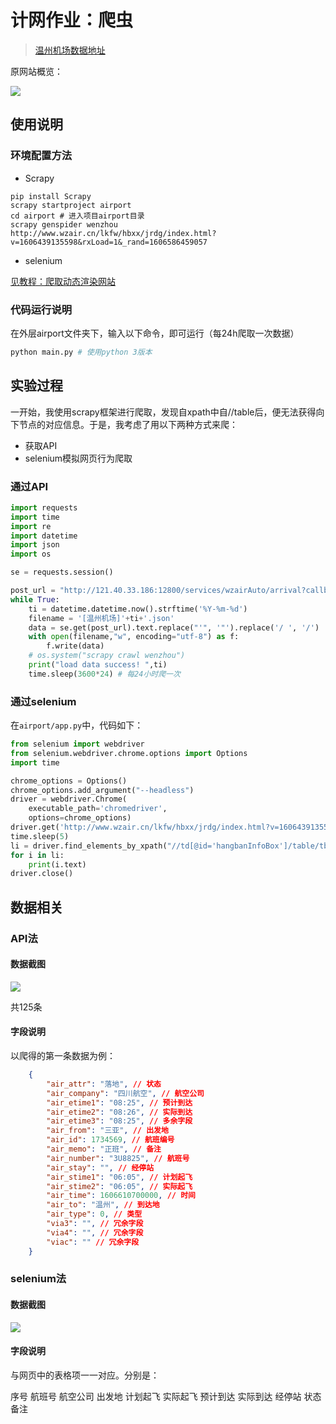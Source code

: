 # 计网作业：爬虫

> [温州机场数据地址](http://www.wzair.cn/lkfw/hbxx/jrdg/index.html?v=1606439135598&rxLoad=1&_rand=1606586459057)

原网站概览：

![](img/2020-11-29-19-40-36.png)

## 使用说明

### 环境配置方法

- Scrapy

```
pip install Scrapy
scrapy startproject airport
cd airport # 进入项目airport目录
scrapy genspider wenzhou http://www.wzair.cn/lkfw/hbxx/jrdg/index.html?v=1606439135598&rxLoad=1&_rand=1606586459057
```

- selenium

[见教程：爬取动态渲染网站](https://sunflowercoder.com/Scrapy-Selenium%E7%88%AC%E5%8F%96%E5%8A%A8%E6%80%81%E6%B8%B2%E6%9F%93%E7%BD%91%E7%AB%99/)

### 代码运行说明

在外层airport文件夹下，输入以下命令，即可运行（每24h爬取一次数据）

```bash
python main.py # 使用python 3版本
```

## 实验过程

一开始，我使用scrapy框架进行爬取，发现自xpath中自//table后，便无法获得向下节点的对应信息。于是，我考虑了用以下两种方式来爬：

- 获取API
- selenium模拟网页行为爬取

### 通过API

```python
import requests
import time
import re
import datetime
import json
import os

se = requests.session()

post_url = "http://121.40.33.186:12800/services/wzairAuto/arrival?callback=jsonp1606647111005&_=1606647111010"
while True:
    ti = datetime.datetime.now().strftime('%Y-%m-%d')
    filename = '[温州机场]'+ti+'.json'
    data = se.get(post_url).text.replace("'", '"').replace('/ ', '/')
    with open(filename,"w", encoding="utf-8") as f:
        f.write(data)
    # os.system("scrapy crawl wenzhou")
    print("load data success! ",ti)
    time.sleep(3600*24) # 每24小时爬一次
```

### 通过selenium

在`airport/app.py`中，代码如下：

```python
from selenium import webdriver
from selenium.webdriver.chrome.options import Options
import time

chrome_options = Options()
chrome_options.add_argument("--headless")
driver = webdriver.Chrome(
    executable_path='chromedriver',
    options=chrome_options)
driver.get('http://www.wzair.cn/lkfw/hbxx/jrdg/index.html?v=1606439135598/')
time.sleep(5)
li = driver.find_elements_by_xpath("//td[@id='hangbanInfoBox']/table/tbody/tr")
for i in li:
    print(i.text)
driver.close()
```

## 数据相关

### API法

#### 数据截图

![](img/2020-11-29-19-38-58.png)

共125条

#### 字段说明

以爬得的第一条数据为例：

```json
    {
        "air_attr": "落地", // 状态
        "air_company": "四川航空", // 航空公司
        "air_etime1": "08:25", // 预计到达
        "air_etime2": "08:26", // 实际到达
        "air_etime3": "08:25", // 多余字段
        "air_from": "三亚", // 出发地
        "air_id": 1734569, // 航班编号
        "air_memo": "正班", // 备注
        "air_number": "3U8825", // 航班号
        "air_stay": "", // 经停站
        "air_stime1": "06:05", // 计划起飞
        "air_stime2": "06:05", // 实际起飞
        "air_time": 1606610700000, // 时间
        "air_to": "温州", // 到达地
        "air_type": 0, // 类型
        "via3": "", // 冗余字段
        "via4": "", // 冗余字段
        "viac": "" // 冗余字段
    }
```

### selenium法

#### 数据截图

![](img/2020-12-03-10-12-35.png)

#### 字段说明

与网页中的表格项一一对应。分别是：

序号 航班号 航空公司 出发地 计划起飞 实际起飞 预计到达 实际到达 经停站 状态 备注